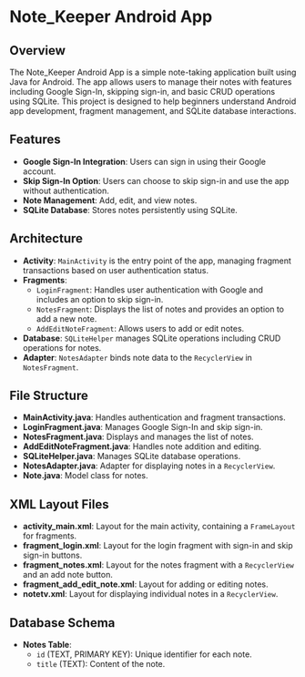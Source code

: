 # Note_Keeper Android App

## Overview

The Note_Keeper Android App is a simple note-taking application built using Java for Android. The app allows users to manage their notes with features including Google Sign-In, skipping sign-in, and basic CRUD operations using SQLite. This project is designed to help beginners understand Android app development, fragment management, and SQLite database interactions.

## Features

- **Google Sign-In Integration**: Users can sign in using their Google account.
- **Skip Sign-In Option**: Users can choose to skip sign-in and use the app without authentication.
- **Note Management**: Add, edit, and view notes.
- **SQLite Database**: Stores notes persistently using SQLite.

## Architecture

- **Activity**: `MainActivity` is the entry point of the app, managing fragment transactions based on user authentication status.
- **Fragments**: 
  - `LoginFragment`: Handles user authentication with Google and includes an option to skip sign-in.
  - `NotesFragment`: Displays the list of notes and provides an option to add a new note.
  - `AddEditNoteFragment`: Allows users to add or edit notes.
- **Database**: `SQLiteHelper` manages SQLite operations including CRUD operations for notes.
- **Adapter**: `NotesAdapter` binds note data to the `RecyclerView` in `NotesFragment`.

## File Structure

- **MainActivity.java**: Handles authentication and fragment transactions.
- **LoginFragment.java**: Manages Google Sign-In and skip sign-in.
- **NotesFragment.java**: Displays and manages the list of notes.
- **AddEditNoteFragment.java**: Handles note addition and editing.
- **SQLiteHelper.java**: Manages SQLite database operations.
- **NotesAdapter.java**: Adapter for displaying notes in a `RecyclerView`.
- **Note.java**: Model class for notes.

## XML Layout Files

- **activity_main.xml**: Layout for the main activity, containing a `FrameLayout` for fragments.
- **fragment_login.xml**: Layout for the login fragment with sign-in and skip sign-in buttons.
- **fragment_notes.xml**: Layout for the notes fragment with a `RecyclerView` and an add note button.
- **fragment_add_edit_note.xml**: Layout for adding or editing notes.
- **notetv.xml**: Layout for displaying individual notes in a `RecyclerView`.

## Database Schema

- **Notes Table**:
  - `id` (TEXT, PRIMARY KEY): Unique identifier for each note.
  - `title` (TEXT): Content of the note.
